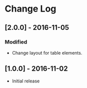 # Change Log

## [2.0.0] - 2016-11-05

### Modified
- Change layout for table elements.


## [1.0.0] - 2016-11-02 

* Initial release